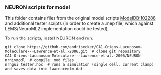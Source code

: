 ### NEURON scripts for model

This folder contains files from the original model scripts [ModelDB:102288](https://senselab.med.yale.edu/modelDB/showModel.cshtml?model=102288) and additional tester scripts (in order to create a .mep file, which against LEMS/NeuroML2 implementation could be tested).

To run the scripts, [install NEURON](https://www.neuron.yale.edu/neuron/download) and run:

    git clone https://github.com/andrisecker/CA1-Oriens-Lacunosum-Moleculare---Lawrence-et-al.-2006.git  # clone git repository
    CA1-Oriens-Lacunosum-Moleculare---Lawrence-et-al.-2006/NEURON
    nrnivmodl  # compile .mod files
    nrngui tester.hoc  # runs a simulation (single cell, current clamp) and saves data into lawrenceolm.dat
